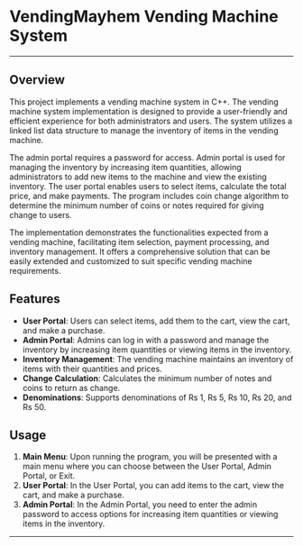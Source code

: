 # VendingMayhem Vending Machine System

---

## Overview

This project implements a vending machine system in C++. The vending machine system implementation is designed to provide a user-friendly and efficient experience for both administrators and users. The system utilizes a linked list data structure to manage the inventory of items in the vending machine.

The admin portal requires a password for access. Admin portal is used for managing the inventory by increasing item quantities, allowing administrators to add new items to the machine and view the existing inventory. The user portal enables users to select items, calculate the total price, and make payments. The program includes coin change algorithm to determine the minimum number of coins or notes required for giving change to users.

The implementation demonstrates the functionalities expected from a vending machine, facilitating item selection, payment processing, and inventory management. It offers a comprehensive solution that can be easily extended and customized to suit specific vending machine requirements.

## Features

- **User Portal**: Users can select items, add them to the cart, view the cart, and make a purchase.
- **Admin Portal**: Admins can log in with a password and manage the inventory by increasing item quantities or viewing items in the inventory.
- **Inventory Management**: The vending machine maintains an inventory of items with their quantities and prices.
- **Change Calculation**: Calculates the minimum number of notes and coins to return as change.
- **Denominations**: Supports denominations of Rs 1, Rs 5, Rs 10, Rs 20, and Rs 50.

## Usage

1. **Main Menu**: Upon running the program, you will be presented with a main menu where you can choose between the User Portal, Admin Portal, or Exit.
2. **User Portal**: In the User Portal, you can add items to the cart, view the cart, and make a purchase.
3. **Admin Portal**: In the Admin Portal, you need to enter the admin password to access options for increasing item quantities or viewing items in the inventory.

---

